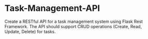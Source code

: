 # Task-Management-API
Create a RESTful API for a task management system using Flask Rest Framework. The API should support CRUD operations (Create, Read, Update, Delete) for tasks.
